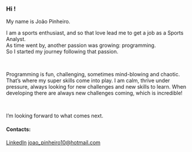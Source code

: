 ### Hi !

My name is João Pinheiro.

<p>I am a sports enthusiast, and so that love lead me to get a job as a Sports Analyst.<br>
As time went by, another passion was growing: programming.<br>
So I started my journey following that passion.<br></p>
<br>

<p>Programming is fun, challenging, sometimes mind-blowing and chaotic. That’s where my super skills come into play. I am calm, thrive under pressure, always looking for new challenges and new skills to learn. When developing there are always new challenges coming, which is incredible!</p>
<br>
<p>I’m looking forward to what comes next.</p>

#### Contacts:

[LinkedIn](https://www.linkedin.com/in/joaopinheiro10/)
<a href="mailto:joao_pinheiro10@hotmail.com">joao_pinheiro10@hotmail.com</a>
